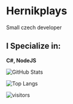 # Hernikplays
 Small czech developer
## I Specialize in:
**C#, NodeJS**

![GitHub Stats](https://github-readme-stats.vercel.app/api?username=hernikplays&show_icons=true&theme=dark)

![Top Langs](https://github-readme-stats.vercel.app/api/top-langs/?username=hernikplays&theme=dark&layout=compact)

 ![visitors](https://visitor-badge.laobi.icu/badge?page_id=hernikplays.hernikplays)
